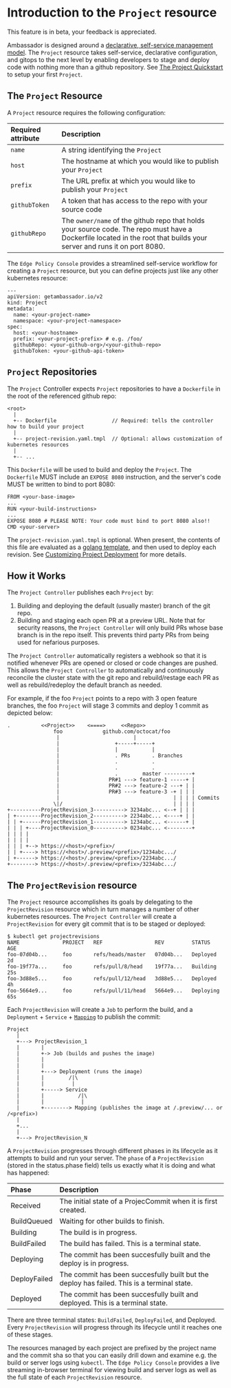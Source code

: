 # Introduction to the `Project` resource

This feature is in beta, your feedback is appreciated.

Ambassador is designed around a [declarative, self-service management model](../../concepts/gitops-continuous-delivery). The `Project` resource takes self-service, declarative configuration, and gitops to the next level by enabling developers to stage and deploy code with nothing more than a github repository. See [The Project Quickstart](../../../tutorials/projects/) to setup your first `Project`.

## The `Project` Resource

A `Project` resource requires the following configuration:

| Required attribute        | Description               |
| :------------------------ | :------------------------ |
| `name`                    | A string identifying the `Project` |
| `host`                    | The hostname at which you would like to publish your `Project` |
| `prefix`                  | The URL prefix at which you would like to publish your `Project` |[resource](#resources) |
| `githubToken`             | A token that has access to the repo with your source code |
| `githubRepo`              | The `owner/name` of the github repo that holds your source code. The repo must have a Dockerfile located in the root that builds your server and runs it on port 8080. |

The `Edge Policy Console` provides a streamlined self-service workflow for creating a `Project` resource, but you can define projects just like any other kubernetes resource:

```
---
apiVersion: getambassador.io/v2
kind: Project
metadata:
  name: <your-project-name>
  namespace: <your-project-namespace>
spec:
  host: <your-hostname>
  prefix: <your-project-prefix> # e.g. /foo/
  githubRepo: <your-github-org>/<your-github-repo>
  githubToken: <your-github-api-token>
```

## `Project` Repositories

The `Project` Controller expects `Project` repositories to have a `Dockerfile` in the root of the referenced github repo:

```
<root>
  |
  +-- Dockerfile                  // Required: tells the controller how to build your project
  |
  +-- project-revision.yaml.tmpl  // Optional: allows customization of kubernetes resources
  |
  +-- ...
```

This `Dockerfile` will be used to build and deploy the `Project`. The `Dockerfile` MUST include an `EXPOSE 8080` instruction, and the server's code MUST be written to bind to port 8080:

```
FROM <your-base-image>
...
RUN <your-build-instructions>
...
EXPOSE 8080 # PLEASE NOTE: Your code must bind to port 8080 also!!
CMD <your-server>
```

The `project-revision.yaml.tmpl` is optional. When present, the contents of this file are evaluated as a [golang template](https://golang.org/pkg/text/template/), and then used to deploy each revision. See [Customizing Project Deployment](../project-customization) for more details.

## How it Works

The `Project Controller` publishes each `Project` by:

1. Building and deploying the default (usually master) branch of the git repo.
2. Building and staging each open PR at a preview URL. Note that for security reasons, the `Project Controller` will only build PRs whose base branch is in the repo itself. This prevents third party PRs from being used for nefarious purposes.

The `Project Controller` automatically registers a webhook so that it is notified whenever PRs are opened or closed or code changes are pushed. This allows the `Project Controller` to automatically and continuously reconcile the cluster state with the git repo and rebuild/restage each PR as well as rebuild/redeploy the default branch as needed.

For example, if the foo `Project` points to a repo with 3 open feature branches, the foo `Project` will stage 3 commits and deploy 1 commit as depicted below:

```
.          <<Project>>    <====>     <<Repo>>
               foo             github.com/octocat/foo
                |                        |
                |                  +-----+-----+
                |                  |           |
                |                  . PRs       . Branches
                |                  .           .
                |                  .           .
                |                  .        master ---------+
                |                PR#1 ---> feature-1 -----+ |
                |                PR#2 ---> feature-2 ---+ | |
                |                PR#3 ---> feature-3 -+ | | |
                |                                     | | | | Commits
               \|/                                    | | | |
+----------ProjectRevision_3----------> 3234abc... <--+ | | |
| +--------ProjectRevision_2----------> 2234abc... <----+ | |
| | +------ProjectRevision_1----------> 1234abc... <------+ |
| | | +----ProjectRevision_0----------> 0234abc... <--------+
| | | |
| | | |
| | | +--> https://<host>/<prefix>/
| | +----> https://<host>/.preview/<prefix>/1234abc.../
| +------> https://<host>/.preview/<prefix>/2234abc.../
+--------> https://<host>/.preview/<prefix>/3234abc.../
```

## The `ProjectRevision` resource

The `Project` resource accomplishes its goals by delegating to the `ProjectRevision` resource which in turn manages a number of other kubernetes resources. The `Project Controller` will create a `ProjectRevision` for every git commit that is to be staged or deployed:

```
$ kubectl get projectrevisions
NAME              PROJECT   REF                 REV         STATUS         AGE
foo-07d04b...     foo       refs/heads/master   07d04b...   Deployed       2d
foo-19f77a...     foo       refs/pull/8/head    19f77a...   Building       25s
foo-3d88e5...     foo       refs/pull/12/head   3d88e5...   Deployed       4h
foo-5664e9...     foo       refs/pull/11/head   5664e9...   Deploying      65s
```

Each `ProjectRevision` will create a `Job` to perform the build, and a `Deployment` + `Service` + [`Mapping`](#mapping) to publish the commit:

```
Project
   | 
   +---> ProjectRevision_1
   |       |
   |       +-> Job (builds and pushes the image)
   |       |
   |       |
   |       +---> Deployment (runs the image)
   |       |        /|\
   |       |         |
   |       +-----> Service
   |       |           /|\
   |       |            |
   |       +--------> Mapping (publishes the image at /.preview/... or /<prefix>)
   |
   +...
   |
   +---> ProjectRevision_N
```

A `ProjectRevision` progresses through different phases in its lifecycle as it attempts to build and run your server. The `phase` of a `ProjectRevision` (stored in the status.phase field) tells us exactly what it is doing and what has happened:

| Phase        | Description               |
| :------------| :------------------------ |
| Received     | The initial state of a ProjecCommit when it is first created. |
| BuildQueued  | Waiting for other builds to finish. |
| Building     | The build is in progress. |
| BuildFailed  | The build has failed. This is a terminal state. |
| Deploying    | The commit has been succesfully built and the deploy is in progress.
| DeployFailed | The commit has been succesfully built but the deploy has failed. This is a terminal state. |
| Deployed     | The commit has been succesfully built and deployed. This is a terminal state.

There are three terminal states: `BuildFailed`, `DeployFailed`, and
Deployed. Every `ProjectRevision` will progress through its lifecycle
until it reaches one of these stages.

The resources managed by each project are prefixed by the project name and the commit sha so that you can easily drill down and examine e.g. the build or server logs using `kubectl`. The `Edge Policy Console` provides a live streaming in-browser terminal for viewing build and server logs as well as the full state of each `ProjectRevision` resource.
